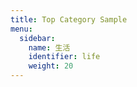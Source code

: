 ```yaml
---
title: Top Category Sample
menu:
  sidebar:
    name: 生活
    identifier: life
    weight: 20
---
```

